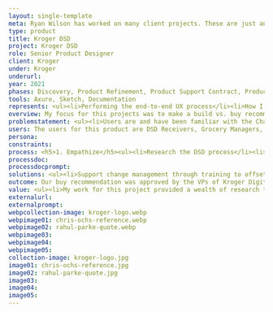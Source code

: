 ```yaml
---
layout: single-template
meta: Ryan Wilson has worked on many client projects. These are just an example of some of the excellent product design work that he could do on your project.
type: product
title: Kroger DSD
project: Kroger DSD
role: Senior Product Designer
client: Kroger
under: Kroger
underurl: 
year: 2021
phases: Discovery, Product Refinement, Product Support Contract, Product Review Contract
tools: Axure, Sketch, Documentation
represents: <ul><li>Performing the end-to-end UX process</li><li>How I learn quickly and efficiently - <a href="http://localhost:4000/references/#Ochs">See Chris Ochs reference</a></li><li>Collaboration across brands, teams, and pods</li><li>How I approach simplifying complexity with a focus on making a better experience for the user</li><li>How I approach processing and outputting large amounts of information</li><li>The level of detail I put into my work</li></ul>
overview: My focus for this projects was to make a build vs. buy recommendation for replacing a piece of 35+ year-old software called ChainTrack. ChainTrack is used for receiving certain types of products through the docks at Kroger stores, a process called Direct Store Delivery, or DSD. This is where products like Coke, Fritos, and alcohol come into the store.I worked with a Product Manager and a Tech Lead to research, observe, and understand how to replace ChainTrack most effectively. <br> <i>NOTE&#58; I can not publicly share a visual representation of this product</i>.
problemstatement: <ul><li>Users are and have been familiar with the ChainTrack product</li><li>All Kroger digital products are deployed on Zebra devices, ChainTrack cannot run on modern devices</li><li>In a solution product data has to be easily output and shared</li></ul>
users: The users for this product are DSD Receivers, Grocery Managers, Admins, and the System Operations team.
persona:
constraints:
process: <h5>1. Empathize</h5><ul><li>Research the DSD process</li><li>Understand the DSD Receiver, & identify other users</li><li>Capture the Voice of the Customer through a survey</li><li>Observe DSD Receivers in their environment</li></ul><h5>2. Define</h5><ul><li>Business and user requirements for the replacement solution</li><li>Identify places for improvement</li>Identify clear industry differentiator, if any<li>Do a “fit” test – Meet with third-party providers</li><li>Create and maintain living documentation</li></ul><h5>3. Present to Leadership</h5>
processdoc:
processdocprompt:
solutions: <ul><li>Support change management through training to offset any difficulties in migrating to the new software and device</li> <li>The new software runs on the Zebra device natively and will easily fit into the Kroger Associate Experience products</li> <li>Sharing data internally between departments will be easy with the new software</li></ul>
outcome: Our buy recommendation was approved by the VPs of Kroger Digital Technologies. We provided this document to the VPs for early review before the meeting. A short way into our presentation our recommendation was enthusiastically approved to move forward in partnering with the company we recommended. The VPs noted that it was the amount of research and documentation that we provided provided a lot of trust in our decision.
value: <ul><li>My work for this project provided a wealth of research that supported our recommendation to buy a third-party replacement <li>I advocated for the UX process throughout the project</li> <li>I facilitated workshops with my team and cross-teams to capture information and helped to align our understanding</li> <li>After we obtained approval for our recommendation, I pushed the project forward despite contract delays, allowing me to begin to ideate and iterate through user flows and prototypes</li> <li>Creation of both the user flows and prototypes vetted the product, calling out errors and highlighting gaps in flow and understanding. The prototype allowed the team to step through the product and identify questions we had for the software provider before we had access to the product.The prototype allowed us to preview the software to the business, which, since we did not yet have a copy, was an excellent method to visualize and communicate what we are buying</li></ul>
externalurl:
externalprompt:
webpcollection-image: kroger-logo.webp
webpimage01: chris-ochs-reference.webp
webpimage02: rahul-parke-quote.webp
webpimage03:
webpimage04:
webpimage05:
collection-image: kroger-logo.jpg
image01: chris-ochs-reference.jpg
image02: rahul-parke-quote.jpg
image03:
image04:
image05:
---
```

